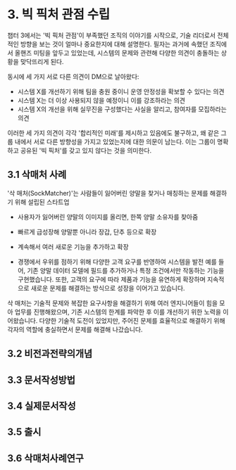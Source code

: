 # 3. 빅 픽처 관점 수립

챕터 3에서는 '빅 픽처 관점'이 부족했던 조직의 이야기를 시작으로, 기술 리더로서 전체적인 방향을 보는 것이 얼마나 중요한지에 대해 설명한다.
필자는 과거에 속했던 조직에서 올핸즈 미팅을 앞두고 있었는데, 시스템의 문제와 관련해 다양한 의견이 충돌하는 상황을 맞닥뜨리게 된다.

동시에 세 가지 서로 다른 의견이 DM으로 날아왔다:

- 시스템 X를 개선하기 위해 팀을 충원 중이니 운영 안정성을 확보할 수 있다는 의견
- 시스템 X는 더 이상 사용되지 않을 예정이니 이를 강조하라는 의견
- 시스템 X의 개선을 위해 실무진을 구성했다는 사실을 알리고, 참여자를 모집하라는 의견

이러한 세 가지 의견이 각각 '합리적인 미래'를 제시하고 있음에도 불구하고, 왜 같은 그룹 내에서 서로 다른 방향성을 가지고 있었는지에 대한 의문이 남는다.
이는 그룹이 명확하고 공유된 '빅 픽처'를 갖고 있지 않다는 것을 의미한다.

## 3.1 삭매처 사례

'삭 매처(SockMatcher)'는 사람들이 잃어버린 양말을 찾거나 매칭하는 문제를 해결하기 위해 설립된 스타트업

- 사용자가 잃어버린 양말의 이미지를 올리면, 한쪽 양말 소유자를 찾아줌
- 빠르게 급성장해 양말뿐 아니라 장갑, 단추 등으로 확장

- 계속해서 여러 새로운 기능을 추가하고 확장
- 경쟁에서 우위를 점하기 위해 다양한 고객 요구를 반영하여 시스템을 발전
예를 들어, 기존 양말 데이터 모델에 필드를 추가하거나 특정 조건에서만 작동하는 기능을 구현했습니다. 또한, 고객의 요구에 따라 제품과 기능을 유연하게 확장하며 지속적으로 새로운 문제를 해결하는 방식으로 성장을 이어가고 있습니다.

삭 매처는 기술적 문제와 복잡한 요구사항을 해결하기 위해 여러 엔지니어들이 힘을 모아 업무를 진행해왔으며, 기존 시스템의 한계를 파악한 후 이를 개선하기 위한 노력을 이어왔습니다. 다양한 기술적 도전이 있었지만, 주어진 문제를 효율적으로 해결하기 위해 각자의 역할에 충실하면서 문제를 해결해 나갔습니다.


## 3.2 비전과전략의개념

## 3.3 문서작성방법

## 3.4 실제문서작성

## 3.5 출시

## 3.6 삭매처사례연구

